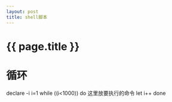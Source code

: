 ```yaml
---
layout: post
title: shell脚本
---
```

{{ page.title }}
================

# 循环

declare -i i=1
while ((i<1000))
do
  这里放要执行的命令
  let i++
done